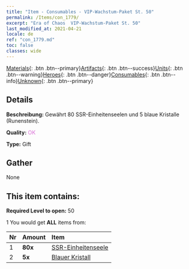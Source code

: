 ```yaml
---
title: "Item - Consumables - VIP-Wachstum-Paket St. 50"
permalink: /Items/con_1779/
excerpt: "Era of Chaos  VIP-Wachstum-Paket St. 50"
last_modified_at: 2021-04-21
locale: de
ref: "con_1779.md"
toc: false
classes: wide
---
```

 [Materials](/de/Items/){: .btn .btn--primary}[Artifacts](/de/Items/Artifacts/){: .btn .btn--success}[Units](/de/Items/Units/){: .btn .btn--warning}[Heroes](/de/Items/Heroes/){: .btn .btn--danger}[Consumables](/de/Items/Consumables/){: .btn .btn--info}[Unknown](/de/Items/Unknown/){: .btn .btn--primary}

## Details
 **Beschreibung:** Gewährt 80 SSR-Einheitenseelen und 5 blaue Kristalle (Runenstein).

 **Quality:** <span style="color: #DA70D6">OK</span>

 **Type:** Gift

## Gather

  None

## This item contains:

 **Required Level to open:** 50

 1 You would get **ALL** items  from:

  | Nr | Amount |     Item    |
  |:---|:-------|:------------|
  | 1 |  **80x** | [SSR-Einheitenseele](/de/Items/con_535/) |  | 
  | 2 |  **5x** | [Blauer Kristall](/de/Items/con_716/) |  | 
